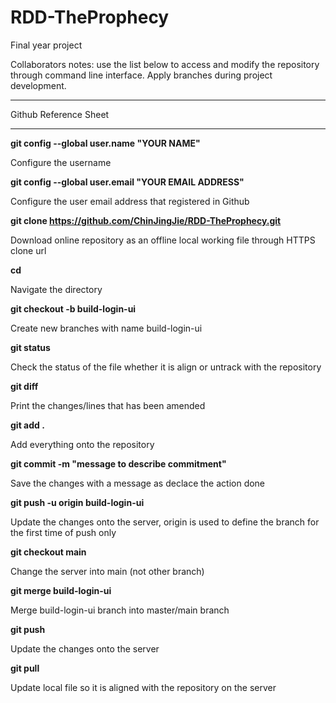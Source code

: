 # RDD-TheProphecy
Final year project

Collaborators notes: use the list below to access and modify the repository through command line interface. Apply branches during project development.

____________________________________________________
Github Reference Sheet 
____________________________________________________

**git config --global user.name "YOUR NAME"**

Configure the username

**git config --global user.email "YOUR EMAIL ADDRESS"**
  
Configure the user email address that registered in Github
  
**git clone https://github.com/ChinJingJie/RDD-TheProphecy.git**

Download online repository as an offline local working file through HTTPS clone url

**cd**
  
Navigate the directory
  
**git checkout -b build-login-ui**

Create new branches with name build-login-ui

**git status**

Check the status of the file whether it is align or untrack with the repository
 
**git diff**

Print the changes/lines that has been amended

**git add .**

Add everything onto the repository
  
**git commit -m "message to describe commitment"**

Save the changes with a message as declace the action done

**git push -u origin build-login-ui**

Update the changes onto the server, origin is used to define the branch for the first time of push only

**git checkout main**

Change the server into main (not other branch)

**git merge build-login-ui**  

Merge build-login-ui branch into master/main branch

**git push**

Update the changes onto the server
  
**git pull**

Update local file so it is aligned with the repository on the server
